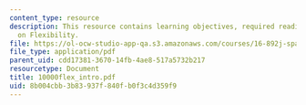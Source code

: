 ```yaml
---
content_type: resource
description: This resource contains learning objectives, required readings and Homework
  on Flexibility.
file: https://ol-ocw-studio-app-qa.s3.amazonaws.com/courses/16-892j-space-system-architecture-and-design-fall-2004/8b004cbb3b83937f840fb0f3c4d359f9_10000flex_intro.pdf
file_type: application/pdf
parent_uid: cdd17381-3670-14fb-4ae8-517a5732b217
resourcetype: Document
title: 10000flex_intro.pdf
uid: 8b004cbb-3b83-937f-840f-b0f3c4d359f9
---
```


